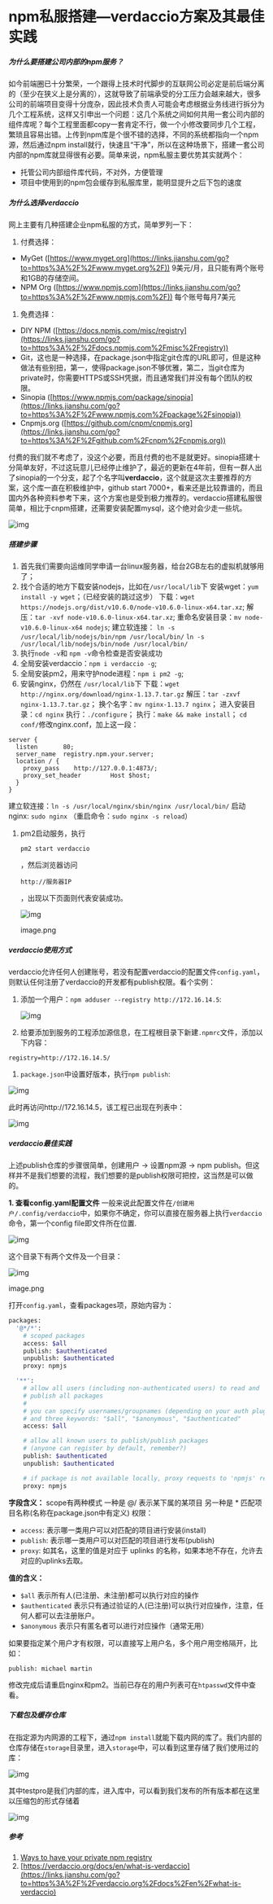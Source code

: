 # npm私服搭建—verdaccio方案及其最佳实践

##### 为什么要搭建公司内部的npm服务？

如今前端圈已十分繁荣，一个跟得上技术时代脚步的互联网公司必定是前后端分离的（至少在狭义上是分离的），这就导致了前端承受的分工压力会越来越大，很多公司的前端项目变得十分庞杂，因此技术负责人可能会考虑根据业务线进行拆分为几个工程系统，这样又引申出一个问题：这几个系统之间如何共用一套公司内部的组件库呢？每个工程里面都copy一套肯定不行，做一个小修改要同步几个工程，繁琐且容易出错。上传到npm库是个很不错的选择，不同的系统都指向一个npm源，然后通过npm install就行，快速且“干净”，所以在这种场景下，搭建一套公司内部的npm库就显得很有必要。简单来说，npm私服主要优势其实就两个：

- 托管公司内部组件库代码，不对外，方便管理
- 项目中使用到的npm包会缓存到私服库里，能明显提升之后下包的速度

##### 为什么选择verdaccio

网上主要有几种搭建企业npm私服的方式，简单罗列一下：

1. 付费选择：

- MyGet ([https://www.myget.org](https://links.jianshu.com/go?to=https%3A%2F%2Fwww.myget.org%2F)) 9美元/月，且只能有两个账号和1GB的存储空间。
- NPM Org ([https://www.npmjs.com](https://links.jianshu.com/go?to=https%3A%2F%2Fwww.npmjs.com%2F)) 每个账号每月7美元

1. 免费选择：

- DIY NPM ([https://docs.npmjs.com/misc/registry](https://links.jianshu.com/go?to=https%3A%2F%2Fdocs.npmjs.com%2Fmisc%2Fregistry))
- Git，这也是一种选择，在package.json中指定git仓库的URL即可，但是这种做法有些别扭，第一，使得package.json不够优雅，第二，当git仓库为private时，你需要HTTPS或SSH凭据，而且通常我们并没有每个团队的权限。
- Sinopia ([https://www.npmjs.com/package/sinopia](https://links.jianshu.com/go?to=https%3A%2F%2Fwww.npmjs.com%2Fpackage%2Fsinopia))
- Cnpmjs.org ([https://github.com/cnpm/cnpmjs.org](https://links.jianshu.com/go?to=https%3A%2F%2Fgithub.com%2Fcnpm%2Fcnpmjs.org))

付费的我们就不考虑了，没这个必要，而且付费的也不是就更好。sinopia搭建十分简单友好，不过这玩意儿已经停止维护了，最近的更新在4年前，但有一群人出了sinopia的一个分支，起了个名字叫**verdaccio**，这个就是这次主要推荐的方案，这个库一直在积极维护中，github start 7000+，看来还是比较靠谱的，而且国内外各种资料参考下来，这个方案也是受到极力推荐的。verdaccio搭建私服很简单，相比于cnpm搭建，还需要安装配置mysql，这个绝对会少走一些坑。

![img](https:////upload-images.jianshu.io/upload_images/16557061-005e9531efb3da6e.png?imageMogr2/auto-orient/strip|imageView2/2/w/1200/format/webp)

##### 搭建步骤

1. 首先我们需要向运维同学申请一台linux服务器，给台2GB左右的虚拟机就够用了；
2. 找个合适的地方下载安装nodejs，比如在`/usr/local/lib`下
    安装wget：`yum install -y wget`；（已经安装的跳过这步）
    下载：`wget https://nodejs.org/dist/v10.6.0/node-v10.6.0-linux-x64.tar.xz`;
    解压：`tar -xvf node-v10.6.0-linux-x64.tar.xz`;
    重命名安装目录：`mv node-v10.6.0-linux-x64 nodejs`;
    建立软连接：
    `ln -s /usr/local/lib/nodejs/bin/npm /usr/local/bin/`
    `ln -s /usr/local/lib/nodejs/bin/node /usr/local/bin/`
3. 执行`node -v`和 `npm -v`命令检查是否安装成功
4. 全局安装verdaccio：`npm i verdaccio -g`;
5. 全局安装pm2，用来守护node进程：`npm i pm2 -g`;
6. 安装nginx，仍然在 `/usr/local/lib`下
    下载：`wget http://nginx.org/download/nginx-1.13.7.tar.gz`
    解压：`tar -zxvf nginx-1.13.7.tar.gz`；
    换个名字：`mv nginx-1.13.7 nginx`；
    进入安装目录：`cd nginx`
    执行：`./configure`；
    执行：`make && make install`；
    `cd conf/`修改nginx.conf，加上这一段：

```nginx
server {
  listen       80;
  server_name  registry.npm.your.server;
  location / {
    proxy_pass    http://127.0.0.1:4873/;
    proxy_set_header        Host $host;
  }
}
```

建立软连接：`ln -s /usr/local/nginx/sbin/nginx /usr/local/bin/`
 启动nginx: `sudo nginx`
 （重启命令：`sudo nginx -s reload`）

1. pm2启动服务，执行

   ```
   pm2 start verdaccio
   ```

   ，然后浏览器访问

   ```
   http://服务器IP
   ```

   ，出现以下页面则代表安装成功。

   ![img](https:////upload-images.jianshu.io/upload_images/16557061-f279575c711bf5f2.png?imageMogr2/auto-orient/strip|imageView2/2/w/1200/format/webp)

   image.png

##### verdaccio使用方式

verdaccio允许任何人创建账号，若没有配置verdaccio的配置文件`config.yaml`，则默认任何注册了verdaccio的开发都有publish权限。看个实例：

1. 添加一个用户：`npm adduser --registry http://172.16.14.5`:

   ![img](https:////upload-images.jianshu.io/upload_images/16557061-f09037bee8d68702.png?imageMogr2/auto-orient/strip|imageView2/2/w/1066/format/webp)

2. 给要添加到服务的工程添加源信息，在工程根目录下新建`.npmrc`文件，添加以下内容：

```nginx
registry=http://172.16.14.5/
```

1. `package.json`中设置好版本，执行`npm publish`:

![img](https:////upload-images.jianshu.io/upload_images/16557061-2ddbea8a98eb43bd.png?imageMogr2/auto-orient/strip|imageView2/2/w/1050/format/webp)

此时再访问http://172.16.14.5，该工程已出现在列表中：

![img](https:////upload-images.jianshu.io/upload_images/16557061-883e8ebebba7b374.png?imageMogr2/auto-orient/strip|imageView2/2/w/1200/format/webp)

##### verdaccio最佳实践

上述publish仓库的步骤很简单，创建用户 -> 设置npm源 -> npm publish。但这样并不是我们想要的流程，我们想要的是publish权限可把控，这当然是可以做的。

**1. 查看config.yaml配置文件**
 一般来说此配置文件在`/创建用户/.config/verdaccio`中，如果你不确定，你可以直接在服务器上执行`verdaccio`命令，第一个config file即文件所在位置.

![img](https:////upload-images.jianshu.io/upload_images/16557061-46779f058a8eea72.png?imageMogr2/auto-orient/strip|imageView2/2/w/1200/format/webp)

这个目录下有两个文件及一个目录：

![img](https:////upload-images.jianshu.io/upload_images/16557061-9b518e2925293ca0.png?imageMogr2/auto-orient/strip|imageView2/2/w/536/format/webp)

image.png

打开`config.yaml`，查看packages项，原始内容为：

```bash
packages:
  '@*/*':
    # scoped packages
    access: $all
    publish: $authenticated
    unpublish: $authenticated
    proxy: npmjs

  '**':
    # allow all users (including non-authenticated users) to read and
    # publish all packages
    #
    # you can specify usernames/groupnames (depending on your auth plugin)
    # and three keywords: "$all", "$anonymous", "$authenticated"
    access: $all

    # allow all known users to publish/publish packages
    # (anyone can register by default, remember?)
    publish: $authenticated
    unpublish: $authenticated

    # if package is not available locally, proxy requests to 'npmjs' registry
    proxy: npmjs
```

**字段含义：**
 scope有两种模式
 一种是 @/ 表示某下属的某项目
 另一种是 * 匹配项目名称(名称在package.json中有定义)
 权限：

- `access`: 表示哪一类用户可以对匹配的项目进行安装(install)
- `publish`: 表示哪一类用户可以对匹配的项目进行发布(publish)
- `proxy`: 如其名，这里的值是对应于 uplinks 的名称，如果本地不存在，允许去对应的uplinks去取。

**值的含义：**

- `$all` 表示所有人(已注册、未注册)都可以执行对应的操作
- `$authenticated` 表示只有通过验证的人(已注册)可以执行对应操作，注意，任何人都可以去注册账户。
- `$anonymous` 表示只有匿名者可以进行对应操作（通常无用）

如果要指定某个用户才有权限，可以直接写上用户名，多个用户用空格隔开，比如：



```undefined
publish: michael martin
```

修改完成后请重启nginx和pm2。当前已存在的用户列表可在`htpasswd`文件中查看。

##### 下载包及缓存仓库

在指定源为内网源的工程下，通过`npm install`就能下载内网的库了。我们内部的仓库存储在`storage`目录里，进入`storage`中，可以看到这里存储了我们使用过的库：

![img](https:////upload-images.jianshu.io/upload_images/16557061-c6fe08b09a7eae1f.png?imageMogr2/auto-orient/strip|imageView2/2/w/774/format/webp)

其中testpro是我们内部的库，进入库中，可以看到我们发布的所有版本都在这里以压缩包的形式存储着

![img](https:////upload-images.jianshu.io/upload_images/16557061-a32f1c7e5755541e.png?imageMogr2/auto-orient/strip|imageView2/2/w/852/format/webp)

##### 参考

1. [Ways to have your private npm registry ](https://links.jianshu.com/go?to=https%3A%2F%2Fmedium.com%2Fengenharia-noalvo%2Fways-to-have-your-private-npm-registry-and-a-final-diy-solution-eed001a88e74)
2. [https://verdaccio.org/docs/en/what-is-verdaccio](https://links.jianshu.com/go?to=https%3A%2F%2Fverdaccio.org%2Fdocs%2Fen%2Fwhat-is-verdaccio)